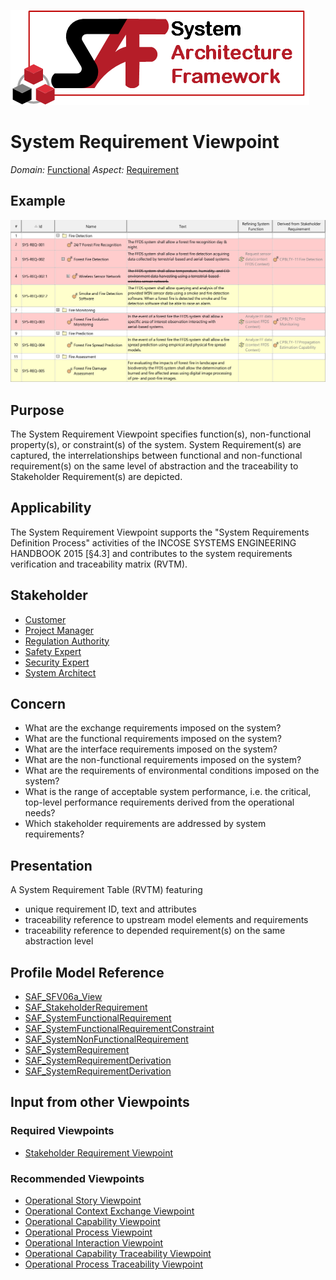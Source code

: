 ![System Architecture Framework](../diagrams/Logo_SAF.png)
# System Requirement Viewpoint
*Domain:* [Functional](../domains.md#Domain-Functional) *Aspect:* [Requirement](../aspects.md#Aspect-Requirement)
## Example
![System Requirement Definition Table](../diagrams/System-Requirement-Definition-Table.svg)
## Purpose
The System Requirement Viewpoint specifies function(s), non-functional property(s), or constraint(s) of the system. System Requirement(s) are captured, the interrelationships between functional and non-functional requirement(s) on the same level of abstraction and the traceability to Stakeholder Requirement(s) are depicted.
## Applicability
The System Requirement Viewpoint supports the "System Requirements Definition Process" activities of the INCOSE SYSTEMS ENGINEERING HANDBOOK 2015 [§4.3] and contributes to the system requirements verification and traceability matrix (RVTM).
## Stakeholder
* [Customer](../stakeholders.md#Customer)
* [Project Manager](../stakeholders.md#Project-Manager)
* [Regulation Authority](../stakeholders.md#Regulation-Authority)
* [Safety Expert](../stakeholders.md#Safety-Expert)
* [Security Expert](../stakeholders.md#Security-Expert)
* [System Architect](../stakeholders.md#System-Architect)
## Concern
* What are the exchange requirements imposed on the system?
* What are the functional requirements imposed on the system?
* What are the interface requirements imposed on the system?
* What are the non-functional requirements imposed on the system?
* What are the requirements of environmental conditions imposed on the system?
* What is the range of acceptable system performance, i.e. the critical, top-level performance requirements derived from the operational needs?
* Which stakeholder requirements are addressed by system requirements?
## Presentation
A System Requirement Table (RVTM) featuring
* unique requirement ID, text and attributes
* traceability reference to upstream model elements and requirements
* traceability reference to depended requirement(s) on the same abstraction level

## Profile Model Reference
* [SAF_SFV06a_View](../stereotypes.md#SAF_SFV06a_View)
* [SAF_StakeholderRequirement](../stereotypes.md#SAF_StakeholderRequirement)
* [SAF_SystemFunctionalRequirement](../stereotypes.md#SAF_SystemFunctionalRequirement)
* [SAF_SystemFunctionalRequirementConstraint](../stereotypes.md#SAF_SystemFunctionalRequirementConstraint)
* [SAF_SystemNonFunctionalRequirement](../stereotypes.md#SAF_SystemNonFunctionalRequirement)
* [SAF_SystemRequirement](../stereotypes.md#SAF_SystemRequirement)
* [SAF_SystemRequirementDerivation](../stereotypes.md#SAF_SystemRequirementDerivation)
* [SAF_SystemRequirementDerivation](../stereotypes.md#SAF_SystemRequirementDerivation)
## Input from other Viewpoints
### Required Viewpoints
* [Stakeholder Requirement Viewpoint](Stakeholder-Requirement-Viewpoint.md)
### Recommended Viewpoints
* [Operational Story Viewpoint](Operational-Story-Viewpoint.md)
* [Operational Context Exchange Viewpoint](Operational-Context-Exchange-Viewpoint.md)
* [Operational Capability Viewpoint](Operational-Capability-Viewpoint.md)
* [Operational Process Viewpoint](Operational-Process-Viewpoint.md)
* [Operational Interaction Viewpoint](Operational-Interaction-Viewpoint.md)
* [Operational Capability Traceability Viewpoint](Operational-Capability-Traceability-Viewpoint.md)
* [Operational Process Traceability Viewpoint](Operational-Process-Traceability-Viewpoint.md)
